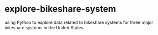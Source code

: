 # explore-bikeshare-system
using Python to explore data related to bikeshare systems for three major bikeshare systems in the United States.
